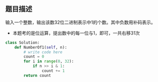 ## 题目描述
输入一个整数，输出该数32位二进制表示中1的个数。其中负数用补码表示。
- 本题考的是位运算，提出数中的每一位与1，即可，一共右移31次
```python
class Solution:
    def NumberOf1(self, n):
        # write code here
        count = 0
        for i in range(0, 32):
            if n >> i & 1:
                count += 1
        return count
```
